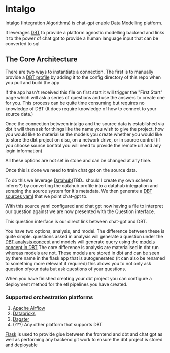 # Intalgo

Intalgo (Integration Algorithms) is chat-gpt enable Data Modelling platform. 

It leverages [DBT](https://github.com/dbt-labs/dbt-core) to provide a platform agnostic modelling backend and links it to the power of chat gpt to provide a human language input that can be converted to sql

## The Core Architecture

There are two ways to instantiate a connection. The first is to manually provide a [DBT profile](https://docs.getdbt.com/docs/get-started/connection-profiles) by adding it to the config directory of this repo when you pull and build the app

If the app hasn't received this file on first start it will trigger the "First Start" page which will ask a series of questions and use the answers to create one for you. This process can be quite time consuming but requires no knowledge of DBT (It does require knowledge of how to connect to your source data.)

Once the connection between intalgo and the source data is established via dbt it will then ask for things like the name you wish to give the project, how you would like to materialise the models you create whether you would like to store the dbt project on disc, on a network drive, or in source control (if you choose source bontrol you will need to provide the remote url and any login information)

All these options are not set in stone and can be changed at any time.

Once this is done we need to train chat gpt on the source data. 

To do this we leverage [Datahub](https://github.com/datahub-project/datahub)(TBD.. should I create my own schema inferer?) by converting the datahub profile into a datahub integration and scraping the source system for it's metadata. We then generate a [DBT sources yaml](https://docs.getdbt.com/docs/build/sources) that we point chat-gpt to.

With this source yaml configured and chat gpt now having a file to interpret our question against we are now presented with the Question interface. 

This question interface is our direct link between chat-gpt and DBT.

You have two options, analysis, and model. The difference between these is quite simple. questions asked in analysis will generate a question under the [DBT analysis concept](https://docs.getdbt.com/docs/build/analyses) and models will generate query using the [models concept in DBT](https://docs.getdbt.com/docs/build/sql-models) The core difference is analysis are materialised in dbt run whereas models are not. These models are stored in dbt and can be seen by there name in the flask app that is autogenerated (it can also be renamed to something more relevant if required) this allows you to not only ask question ofyour data but ask questions of your questions. 

When you have finished creating your dbt project you can configure a deployment method for the etl pipelines you have created.

### Supported orchestration platforms

1. [Apache Airflow](https://airflow.apache.org)
2. [Databricks](https://www.databricks.com)
3. [Dagster](https://dagster.io)
4. (???) Any other platform that supports DBT

[Flask](https://flask.palletsprojects.com/en/2.2.x/) is used to provide glue between the frontend and dbt and chat gpt as well as performing any backend git work to ensure the dbt project is stored and deployable


